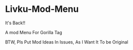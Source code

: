 # Livku-Mod-Menu
It's Back!!

A mod Menu For Gorilla Tag

BTW, Pls Put Mod Ideas In Issues, As I Want It To be Original
